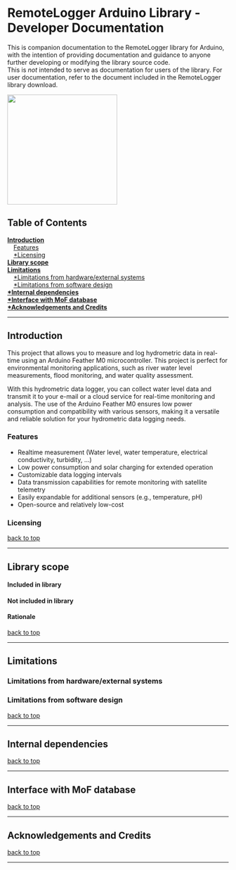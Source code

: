 # RemoteLogger Arduino Library - Developer Documentation

This is companion documentation to the RemoteLogger library for Arduino, with the intention of providing documentation and guidance to anyone further developing or modifying the library source code. <br>
This is *not* intended to serve as documentation for users of the library. For user documentation, refer to the document included in the RemoteLogger library download.

<img src='https://github.com/bevingtona/RemoteLogger/assets/9651129/34783a47-727d-43ba-a6db-63897659f26c' width='250'>

## Table of Contents
[**Introduction**](#introduction)<br>
&ensp;&ensp;[Features](#features)<br>
&ensp;&ensp;[*Licensing](#licensing)<br>
[**Library scope**](#library-scope)<br>
[**Limitations**](#limitations)<br>
&ensp;&ensp;[*Limitations from hardware/external systems](#limitations-from-hardwareexternal-systems)<br>
&ensp;&ensp;[*Limitations from software design](#limitations-from-software-design)<br>
[**\*Internal dependencies**](#internal-dependencies)<br>
[**\*Interface with MoF database**](#interface-with-mof-database)<br>
[**\*Acknowledgements and Credits**](#acknowledgements-and-credits)<br>

----

## Introduction
This project that allows you to measure and log hydrometric data in real-time using an Arduino Feather M0 microcontroller. This project is perfect for environmental monitoring applications, such as river water level measurements, flood monitoring, and water quality assessment.

With this hydrometric data logger, you can collect water level data and transmit it to your e-mail or a cloud service for real-time monitoring and analysis. The use of the Arduino Feather M0 ensures low power consumption and compatibility with various sensors, making it a versatile and reliable solution for your hydrometric data logging needs.

### Features
-   Realtime measurement (Water level, water temperature, electrical conductivity, turbidity, ...)
-   Low power consumption and solar charging for extended operation
-   Customizable data logging intervals
-   Data transmission capabilities for remote monitoring with satellite telemetry
-   Easily expandable for additional sensors (e.g., temperature, pH)
-   Open-source and relatively low-cost

### Licensing

[back to top](#table-of-contents)

----

## Library scope

#### Included in library
#### Not included in library
#### Rationale

[back to top](#table-of-contents)

----

## Limitations

### Limitations from hardware/external systems

### Limitations from software design

[back to top](#table-of-contents)

----

## Internal dependencies

[back to top](#table-of-contents)

----

## Interface with MoF database

[back to top](#table-of-contents)

---- 

## Acknowledgements and Credits

[back to top](#table-of-contents)

----
